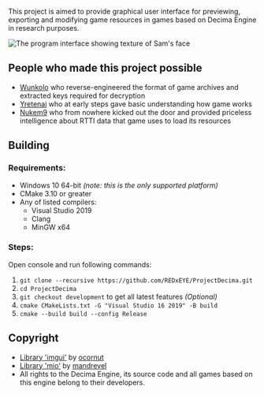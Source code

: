 This project is aimed to provide graphical user interface for previewing, exporting and modifying game resources in games based on Decima Engine in research purposes.

![The program interface showing texture of Sam's face](https://i.imgur.com/0yv9GsU.png)

## People who made this project possible
* [Wunkolo](https://github.com/Wunkolo) who reverse-engineered the format of game archives and extracted keys required for decryption
* [Yretenai](https://github.com/yretenai) who at early steps gave basic understanding how game works
* [Nukem9](https://github.com/Nukem9) who from nowhere kicked out the door and provided priceless intelligence about RTTI data that game uses to load its resources 

## Building
### Requirements:
* Windows 10 64-bit _(note: this is the only supported platform)_
* CMake 3.10 or greater
* Any of listed compilers:
  * Visual Studio 2019
  * Clang 
  * MinGW x64

### Steps:
Open console and run following commands:
1. ```git clone --recursive https://github.com/REDxEYE/ProjectDecima.git```
1. ```cd ProjectDecima```
1. ```git checkout development``` to get all latest features *(Optional)*
1. ```cmake CMakeLists.txt -G "Visual Studio 16 2019" -B build```
1. ```cmake --build build --config Release```

## Copyright
* [Library 'imgui'](https://github.com/ocornut/imgui) by [ocornut](https://github.com/ocornut)
* [Library 'mio'](https://github.com/mandreyel/mio) by [mandreyel](https://github.com/mandreyel)
* All rights to the Decima Engine, its source code and all games based on this engine belong to their developers.